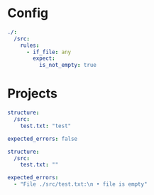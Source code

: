 # Config

```yaml
./:
  /src:
    rules:
      - if_file: any
        expect:
          is_not_empty: true
```

# Projects

```yaml
structure:
  /src:
    test.txt: "test"

expected_errors: false
```

```yaml
structure:
  /src:
    test.txt: ""

expected_errors:
  - "File ./src/test.txt:\n • file is empty"
```
